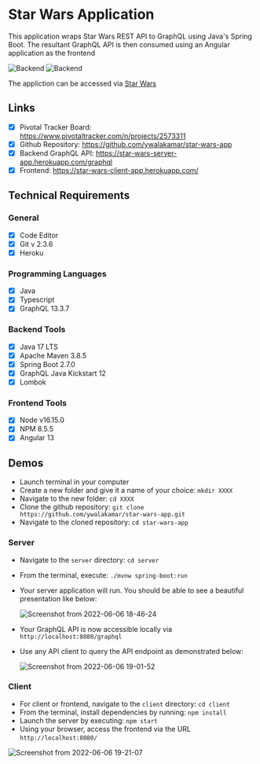 # Star Wars Application
This application wraps Star Wars REST API to GraphQL using Java's Spring Boot. The resultant GraphQL API is then consumed using an Angular application as the frontend


![Backend](https://github.com/ywalakamar/star-wars-app/actions/workflows/maven.yaml/badge.svg)
![Backend](https://github.com/ywalakamar/star-wars-app/actions/workflows/npm.yaml/badge.svg)

The appliction can be accessed via [Star Wars](https://star-wars-client-app.herokuapp.com/)

## Links
- [x] Pivotal Tracker Board: https://www.pivotaltracker.com/n/projects/2573311
- [x] Github Repository: https://github.com/ywalakamar/star-wars-app
- [x] Backend GraphQL API: https://star-wars-server-app.herokuapp.com/graphql
- [x] Frontend: https://star-wars-client-app.herokuapp.com/

## Technical Requirements
### General
- [x] Code Editor
- [x] Git v 2.3.6
- [x] Heroku

### Programming Languages
- [x] Java
- [x] Typescript
- [x] GraphQL
13.3.7
### Backend Tools
- [x] Java 17 LTS
- [x] Apache Maven 3.8.5
- [x] Spring Boot 2.7.0
- [x] GraphQL Java Kickstart 12
- [x] Lombok

### Frontend Tools
- [x] Node v16.15.0
- [x] NPM 8.5.5
- [x] Angular 13

## Demos
- Launch terminal in your computer
- Create a new folder and give it a name of your choice: ```mkdir XXXX```
- Navigate to the new folder: ```cd XXXX```
- Clone the github repository: ```git clone https://github.com/ywalakamar/star-wars-app.git```
- Navigate to the cloned repository: ```cd star-wars-app```

### Server
- Navigate to the ```server``` directory: ```cd server```
- From the terminal, execute: ```./mvnw spring-boot:run```
- Your server application will run. You should be able to see a beautiful presentation like below:

  ![Screenshot from 2022-06-06 18-46-24](https://user-images.githubusercontent.com/4771875/172196757-c61d09a6-1469-4883-8f2e-407c2b02423d.png)
  
- Your GraphQL API is now accessible locally via `http://localhost:8080/graphql`
- Use any API client to query the API endpoint as demonstrated below:

  ![Screenshot from 2022-06-06 19-01-52](https://user-images.githubusercontent.com/4771875/172199118-387c0389-e3b3-4198-91f3-2d7e3789d23b.png)


### Client
- For client or frontend, navigate to the ```client``` directory: ```cd client```
- From the terminal, install dependencies by running: ```npm install```
- Launch the server by executing: ```npm start```
- Using your browser, access the frontend via the URL ```http://localhost:8080/```

![Screenshot from 2022-06-06 19-21-07](https://user-images.githubusercontent.com/4771875/172202488-769ad234-64d3-45e1-bbb9-f83d1d3da2b8.png)
